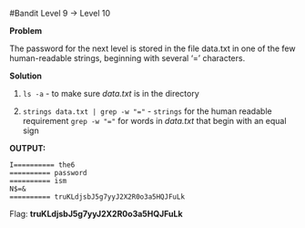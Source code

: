 #Bandit Level 9 → Level 10

**Problem**

The password for the next level is stored in the file data.txt in one of the few human-readable strings, 
beginning with several ‘=’ characters.

**Solution**

1) `ls -a`  -  to make sure *data.txt* is in the directory

2) `strings data.txt | grep -w "="`  -  `strings` for the human readable requirement `grep -w "="` for 
words in *data.txt* that begin with an equal sign

**OUTPUT:**

    I========== the6
    ========== password
    ========== ism
    N$=&
    ========== truKLdjsbJ5g7yyJ2X2R0o3a5HQJFuLk
    
Flag: **truKLdjsbJ5g7yyJ2X2R0o3a5HQJFuLk**
